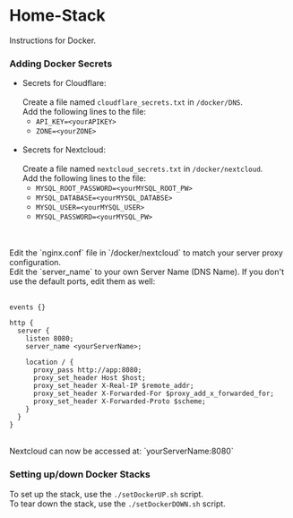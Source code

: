 # Home-Stack
Instructions for Docker.

### Adding Docker Secrets
- Secrets for Cloudflare: <br><br>
Create a file named `cloudflare_secrets.txt` in `/docker/DNS`. <br>
Add the following lines to the file: <br>
   - `API_KEY=<yourAPIKEY>`
   - `ZONE=<yourZONE>`
<br><br>
- Secrets for Nextcloud:  <br><br>
Create a file named `nextcloud_secrets.txt` in `/docker/nextcloud`. <br>
Add the following lines to the file: <br>
   - `MYSQL_ROOT_PASSWORD=<yourMYSQL_ROOT_PW>`
   - `MYSQL_DATABASE=<yourMYSQL_DATABSE>`
   - `MYSQL_USER=<yourMYSQL_USER>`
   - `MYSQL_PASSWORD=<yourMYSQL_PW>`
<br>
<br>
Edit the `nginx.conf` file in `/docker/nextcloud` to match your server proxy configuration.  <br>
Edit the `server_name` to your own Server Name (DNS Name). If you don't use the default ports, edit them as well: <br> <br>

```
events {}

http {
  server {
    listen 8080;
    server_name <yourServerName>;

    location / {
      proxy_pass http://app:8080;
      proxy_set_header Host $host;
      proxy_set_header X-Real-IP $remote_addr;
      proxy_set_header X-Forwarded-For $proxy_add_x_forwarded_for;
      proxy_set_header X-Forwarded-Proto $scheme;
    }
  }
}
```
<br>
Nextcloud can now be accessed at: `yourServerName:8080`

### Setting up/down Docker Stacks
To set up the stack, use the `./setDockerUP.sh` script. <br>
To tear down the stack, use the `./setDockerDOWN.sh` script.
